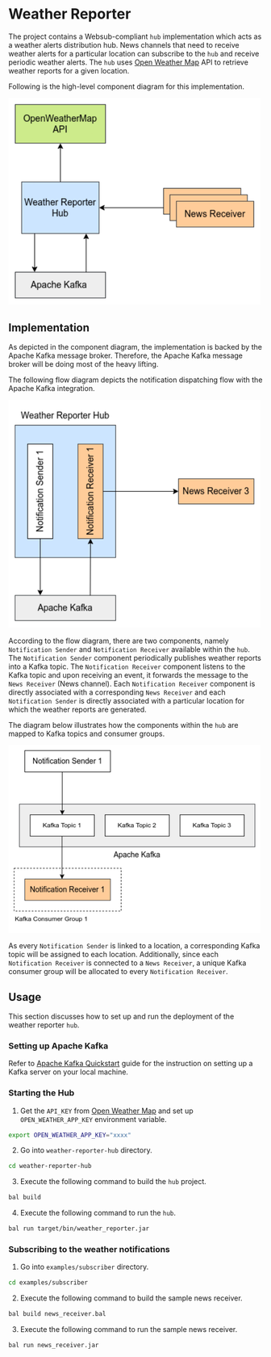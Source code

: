 # Weather Reporter #

The project contains a Websub-compliant `hub` implementation which acts as a weather alerts distribution hub. News channels that need to receive 
weather alerts for a particular location can subscribe to the `hub` and receive periodic weather alerts. The `hub` uses [Open Weather Map](https://openweathermap.org/) API to retrieve weather reports for a given location.

Following is the high-level component diagram for this implementation.

<img src="weather-reporter-hub.png" alt="drawing" width='500'/>

## Implementation ##

As depicted in the component diagram, the implementation is backed by the Apache Kafka message broker. Therefore, the Apache Kafka message broker will be doing 
most of the heavy lifting. 

The following flow diagram depicts the notification dispatching flow with the Apache Kafka integration.

<img src="notification-dispatch-flow.png" alt="drawing" width='500'/>

According to the flow diagram, there are two components, namely `Notification Sender` and `Notification Receiver` available within the `hub`. The `Notification Sender` component periodically publishes weather reports into a Kafka topic. The `Notification Receiver` component listens to the Kafka topic and upon receiving an event, it forwards the message to the `News Receiver` (News channel). Each `Notification Receiver` component is directly associated with a corresponding `News Receiver` and each `Notification Sender` is directly associated with a particular location for which the weather reports are generated.

The diagram below illustrates how the components within the `hub` are mapped to Kafka topics and consumer groups.

<img src="kafka-topic-consumer-group-mapping.png" alt="drawing" width='500'/>

As every `Notification Sender` is linked to a location, a corresponding Kafka topic will be assigned to each location. Additionally, since each `Notification Receiver` is connected to a `News Receiver`, a unique Kafka consumer group will be allocated to every `Notification Receiver`.

## Usage ##

This section discusses how to set up and run the deployment of the weather reporter `hub`.

### Setting up Apache Kafka ###

Refer to [Apache Kafka Quickstart](https://kafka.apache.org/quickstart) guide for the instruction on setting up a Kafka server on your local machine.

### Starting the Hub ###

1. Get the `API_KEY` from [Open Weather Map](https://openweathermap.org/) and set up `OPEN_WEATHER_APP_KEY` environment variable.
```sh
export OPEN_WEATHER_APP_KEY="xxxx"
```

2. Go into `weather-reporter-hub` directory.
```sh
cd weather-reporter-hub
```

3. Execute the following command to build the `hub` project.
```sh
bal build
```

4. Execute the following command to run the `hub`.
```sh
bal run target/bin/weather_reporter.jar
```

### Subscribing to the weather notifications ###

1. Go into `examples/subscriber` directory.
```sh
cd examples/subscriber
```

2. Execute the following command to build the sample news receiver.
```sh
bal build news_receiver.bal
```

3. Execute the following command to run the sample news receiver.
```sh
bal run news_receiver.jar
```
